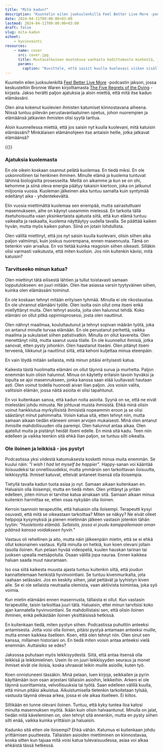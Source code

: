 ```yaml
---
title: "Mitä kadun?"
description: "Kuuntelin eilen juoksulenkillä Feel Better Live More -podcastin jakson, jossa keskusteltiin Bronnie Waren kirjoittamasta The Five Regrets of the Dying -kirjasta. Jakso herätti paljon ajatuksia ja aloin miettiä, että mitä itse kadun elämässäni."
date: 2024-04-11T09:00:00+03:00
lastmod: 2024-04-11T09:00:00+03:00
draft: false
slug: mita-kadun
aiheet:
    - hyvinvointi
resources:
    - name: cover
      src: cover.jpg
      title: Mustavalkoinen muotokuva vanhasta kodittomasta miehestä, joka tuijottaa suoraan kameraan. Miehellä on pitkä vaalea parta ja hiukset.
      params:
        caption: "Kuvittele, että saisit kuulla kuolevasi viikon sisällä? Tai kuvittele itsesi 90-vuotiaaksi. Mitä sinä katuisit? Kuva: Rodrigo Butta"
---
```


Kuuntelin eilen juoksulenkillä [Feel Better Live More](https://www.youtube.com/watch?v=QMdkgpCvZws) -podcastin jakson, jossa keskusteltiin Bronnie Waren kirjoittamasta [The Five Regrets of the Dying](https://bronnieware.com/regrets-of-the-dying/) -kirjasta. Jakso herätti paljon ajatuksia ja aloin miettiä, että mitä itse kadun elämässäni.

<!--more-->

Olen aina kokenut kuolevien ihmisten katumiset kiinnostavana aiheena. Niissä tuntuu piilevän perustavanlaatuinen opetus, johon nuorempien ja elämäänsä jatkavien ihmisten olisi syytä tarttua.

Aloin kuunnellessa miettiä, että jos saisin nyt kuulla kuolevani, mitä katuisin elämässäni? Minkälaisen elämänohjeen itse antaisin heille, jotka jatkavat elämäänsä?

{{<cover>}}

### Ajatuksia kuolemasta

En ole oikein koskaan osannut pelätä kuolemaa. En tiedä miksi. En ole uskonnollinen tai henkinen ihminen. Minulle elämä ja kuolema tuntuvat lähinnä biologisilta prosesseilta. Meillä on aikamme ja kun se on ohi, kehomme ja siinä oleva energia päätyy takaisin kiertoon, joka on jatkunut miljoonia vuosia. Kuoleman jälkeinen aika tuntuu samalta kuin syntymää edeltänyt aika - yhdentekevältä.

Elin vuosia miettimättä kuolemaa sen enempää, mutta sairastuttuani masennukseen, aihe on käynyt useammin mielessä. En tarkoita tällä itsetuhoisuutta vaan yksinkertaista ajatusta siitä, että kun elämä tuntuu vaikealta ja raskaalta, kuolema näyttäytyy uudella tavalla. Se päättää kaiken hyvän, mutta myös kaiken pahan. Siinä on jotain lohdullista.

Olen välillä miettinyt, että jos nyt saisin kuulla kuolevani, olisin siihen aika paljon valmiimpi, kuin joskus nuorempana, ennen masennusta. Tämä on tietenkin vain arvailua. En voi tietää kuinka reagoisin siihen oikeasti. Silläkin olisi varmasti vaikutusta, että miten kuolisin. Jos niin kuitenkin kävisi, mitä katuisin?

### Tarvitseeko minun katua?

Olen miettinyt tätä eilisestä lähtien ja tullut toistavasti samaan lopputulokseen: en juuri mitään. Olen itse asiassa varsin tyytyväinen siihen, kuinka olen elämässäni toiminut.

En ole koskaan tehnyt mitään erityisen tyhmää. Minulla ei ole rikostaustaa. En ole uhrannut elämääni työlle. Olen isolta osin ollut oma itseni enkä miellyttänyt muita. Olen tehnyt asioita, joita olen halunnut tehdä. Koko elämäni on ollut pitkä oppimisprosessi, josta olen nauttinut.

Olen nähnyt maailmaa, kouluttautunut ja tehnyt sopivan määrän työtä, joka on antanut minulle turvaa elämään. En ole perustanut perhettä, vaikka maailma ja sukulaiset siihen patistivatkin. Minulla on ollut kavereita. Olen menettänyt niitä, mutta saanut uusia tilalle. En ole kuunnellut ihmisiä, jotka sanovat, etten pysty johonkin. Olen haastanut itseäni. Olen pitänyt itseni terveenä, liikkunut ja nauttinut siitä, että kehoni kuljettaa minua eteenpäin.

En vain löydä mitään sellaista, mitä minun pitäisi erityisesti katua.

Kaikesta tästä huolimatta elämäni on ollut täynnä surua ja murhetta. Paljon enemmän kuin olisin halunnut. Minua on käytetty erilaisin tavoin hyväksi ja lopulta se ajoi masennukseen, jonka kanssa saan elää luultavasti hautaan asti. Olen voinut todella huonosti aivan liian paljon. Jos voisin valita, valitsisin elämän, jossa näitä asioita ei olisi tapahtunut.

En voi kuitenkaan sanoa, että kadun noita asioita. Syynä on se, että ne eivät mielestäni johdu minusta. Ne johtuvat muista ihmisistä. Ehkä minä olisin voinut hankkiutua myrkyllisistä ihmisistä nopeammin eroon ja se olisi säästänyt minut pahimmalta. Voisin katua sitä, etten tehnyt niin, mutta samaan aikaan tiedän eläneeni omien arvojen mukaisesti. Minä olen antanut ihmisille mahdollisuuden olla parempi. Olen halunnut antaa aikaa. Olen ajatellut muita ja pistänyt heidät itseni edelle. En minä sitä kadu. Teen niin edelleen ja vaikka teenkin sitä ehkä liian paljon, se tuntuu silti oikealta.

### Ole iloinen ja leikkisä - jos pystyt

Podcastissa yksi viidestä katumuksesta kosketti minua muita enemmän. Se kuului näin: *"I wish I had let myself be happier"*. Happy-sanan voi kääntää iloisuudeksi tai onnellisuudeksi, mutta ymmärsin sen tarkoittavan iloisuutta, leikkisyyttä. Ihmiset katuvat, etteivät antaneet itsensä olla iloisempia.

Tietyllä tavalla kadun tuota asiaa jo nyt. Samaan aikaan kuitenkaan en. Haluaisin olla iloisempi, mutta en tiedä miten. Olen yrittänyt ja yritän edelleen, joten minun ei tarvitse katua ainakaan sitä. Samaan aikaan minua kuitenkin harmittaa se, etten osaa nykyään olla iloinen.

Kerroin taannoin terapeutille, että haluaisin olla iloisempi. Terapeutti kysyi osuvasti, että mitä se oikeastaan tarkoittaa? Miten se näkyy? Ne eivät olleet helppoja kysymyksiä ja pienen mietinnän jälkeen vastasin jotenkin tähän tyyliin: *"Huoletonta elämää. Sellaista, jossa ei joudu kamppailemaan oman päänsä kanssa voidakseen hyvin."*

Vastaus oli rehellinen ja aito, mutta näin jälkeenpäin mietin, että se ei ehkä ollut kokonainen vastaus. Kyllä minulla on hetkiä, kun koen olevani jollain tasolla iloinen. Kun pelaan hyvää videopeliä, kuulen hauskan tarinan tai juoksen upealla metsäpolulla. Osaan välillä jopa nauraa. Ennen kaikkea haluan saada muut nauramaan.

Iso osa siitä kaikesta muusta ajasta tuntuu kuitenkin siltä, että joudun kannattelemaan henkistä hyvinvointiani. Se tuntuu kivenmurikalta, jota raahaan selässäni. Jos en keskity siihen, jalat pettävät ja lyyhistyn kiven alle. Se ei ole sellaista neutraalia olemista, vaan aktiivista toimintaa, joka syö voimia.

Kun mietin elämääni ennen masennusta, tällaista ei ollut. Kun vastasin terapeutille, taisin tarkoittaa juuri tätä. Haluaisin, ettei minun tarvitsisi koko ajan kannatella hyvinvointiani. Se mahdollistaisi sen, että olisin iloinen ihminen, enkä pelkästään iloinen yksittäisissä hetkissä.

En kuitenkaan tiedä, miten pystyn siihen. Podcastissa puhuttiin anteeksi antamisesta. Jotta voisi olla iloinen, pitäisi pystyä antamaan anteeksi muille, mutta ennen kaikkea itselleen. Koen, että olen tehnyt niin. Olen sinut sen kanssa, millainen historiani on. En tiedä miten voisin antaa anteeksi vielä enemmän. Auttaisiko se edes?

Jaksossa puhutaan myös leikkisyydestä. Siitä, että antaa itsensä olla leikkisä ja leikkimielinen. Usein ilo on juuri leikkisyyden seuraus ja monet ihmiset eivät ole iloisia, koska uhraavat leikin muille asioille, kuten työ.

Koen onnistuneeni tässäkin. Minä pelaan, luen kirjoja, seikkailen ja pyrin käyttämään ison osan arjestani tällaisiin asioihin, leikkeihin. Arkeni ei ole täynnä suorittamista, velvollisuuksia tai työtä. Saan edelleen välillä kuulla, että minun pitäisi aikuistua. Aikuistumisella tietenkin tarkoitetaan tylsää, vastuuta täynnä olevaa arkea, jossa ei ole aikaa itselleen. Ei kiitos.

Siltikään en tunne olevani iloinen. Tuntuu, että kyky tuntea iloa katosi minulta masennuksen myötä. Ikään kuin olisin halvaantunut. Minulla on jalat, tiedän mitä käveleminen on, olen tehnyt sitä ennenkin, mutta en pysty siihen silti enää, vaikka kuinka yrittäisin ja haluaisin.

Kadunko sitä etten ole iloisempi? Ehkä vähän. Katumus ei kuitenkaan johdu yrittämisen puutteesta. Tällaisten asioiden miettiminen on kiinnostavaa, koska sitten kun tajuaa mitä voisi katua tulevaisuudessa, asiaa voi alkaa ehkäistä tässä hetkessä.
